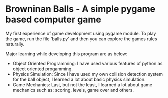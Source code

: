 # Browninan Balls - A simple pygame based computer game

My first experience of game development using pygame module. To play the game, run the file 'balls.py' and then you can explore the games rules naturally.

Major learning while developing this program are as below:
* Object Oriented Programming: I have used various features of python as object oriented progamming.
* Physics Simulation: Since I have used my own collision detection system for the ball object, I learned a lot about basic physics simulation.
* Game Mechanics: Last, but not the least, I learned a lot about game mechanics such as: scoring, levels, game over and others.